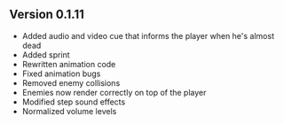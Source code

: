 ## Version 0.1.11

* Added audio and video cue that informs the player when he's almost dead
* Added sprint
* Rewritten animation code
* Fixed animation bugs
* Removed enemy collisions
* Enemies now render correctly on top of the player
* Modified step sound effects
* Normalized volume levels
